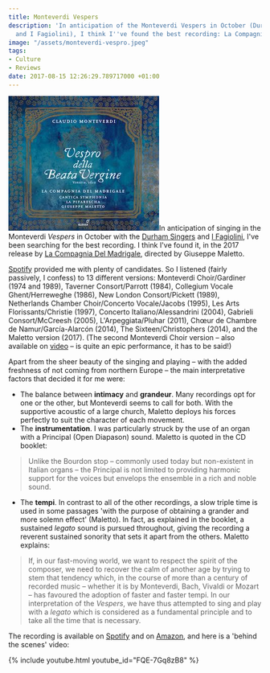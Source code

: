 ```yaml
---
title: Monteverdi Vespers
description: 'In anticipation of the Monteverdi Vespers in October (Durham Singers
  and I Fagiolini), I think I''ve found the best recording: La Compagnia Del Madrigale.'
image: "/assets/monteverdi-vespro.jpeg"
tags:
- Culture
- Reviews
date: 2017-08-15 12:26:29.789717000 +01:00
---
```

[<img alt="Vespro della Beata Vergine: La Compagnia del Madrigale" title="Vespro della Beata Vergine: La Compagnia del Madrigale" src="/assets/monteverdi-vespro.jpeg" class="alignright" />](http://www.lacompagniadelmadrigale.com/page/en/discography)In anticipation of singing in the Monteverdi _Vespers_ in October with the [Durham Singers](http://www.durham-singers.org/) and [I Fagiolini](http://www.ifagiolini.com/), I've been searching for the best recording. I think I've found it, in the 2017 release by [La Compagnia Del Madrigale](http://www.lacompagniadelmadrigale.com/page/en/home), directed by Giuseppe Maletto.

[Spotify](https://www.spotify.com) provided me with plenty of candidates. So I listened (fairly passively, I confess) to 13 different versions: Monteverdi Choir/Gardiner (1974 and 1989), Taverner Consort/Parrott (1984), Collegium Vocale Ghent/Herreweghe (1986), New London Consort/Pickett (1989), Netherlands Chamber Choir/Concerto Vocale/Jacobs (1995), Les Arts Florissants/Christie (1997), Concerto Italiano/Alessandrini (2004), Gabrieli Consort/McCreesh (2005), L'Arpeggiata/Pluhar (2011), Chœur de Chambre de Namur/García-Alarcón (2014), The Sixteen/Christophers (2014), and the Maletto version (2017). (The second Monteverdi Choir version &ndash; also available on [video](https://www.youtube.com/watch?v=QJIwFO9A1f8) &ndash; is quite an epic performance, it has to be said!)

Apart from the sheer beauty of the singing and playing &ndash; with the added freshness of not coming from northern Europe &ndash; the main interpretative factors that decided it for me were:

* The balance between **intimacy** and **grandeur**. Many recordings opt for one or the other, but Monteverdi seems to call for both. With the supportive acoustic of a large church, Maletto deploys his forces perfectly to suit the character of each movement.
* The **instrumentation**. I was particularly struck by the use of an organ with a Principal (Open Diapason) sound. Maletto is quoted in the CD booklet:
> Unlike the Bourdon stop &ndash; commonly used today but non-existent in Italian organs &ndash; the Principal is not limited to providing harmonic support for the voices but envelops the ensemble in a rich and noble sound.
* The **tempi**. In contrast to all of the other recordings, a slow triple time is used in some passages 'with the purpose of obtaining a grander and more solemn effect' (Maletto). In fact, as explained in the booklet, a sustained _legato_ sound is pursued throughout, giving the recording a reverent sustained sonority that sets it apart from the others. Maletto explains:
> If, in our fast-moving world, we want to respect the spirit of the composer, we need to recover the calm of another age by trying to stem that tendency which, in the course of more than a century of recorded music &ndash; whether it is by Monteverdi, Bach, Vivaldi or Mozart &ndash; has favoured the adoption of faster and faster tempi. In our interpretation of the _Vespers_, we have thus attempted to sing and play with a _legato_ which is considered as a fundamental principle and to take all the time that is necessary.

The recording is available on [Spotify](https://open.spotify.com/album/5HZFj5jr5uj73gqVNkqjnX) and on [Amazon](https://www.amazon.co.uk/Monteverdi-Vespro-della-Beata-Vergine/dp/B06XYW645L/), and here is a 'behind the scenes' video:

{% include youtube.html youtube_id="FQE-7Gq8zB8" %}
